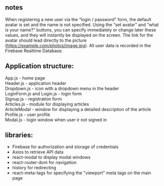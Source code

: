 ## notes

When registering a new user via the “login / password” form, the default avatar is set and the name is not specified. Using the “set avatar” and “what is your name?” buttons, you can specify immediately or change later these values, and they will instantly be displayed on the screen. The link for the avatar should lead directly to the picture (https://example.com/photos/image.jpg). All user data is recorded in the Firebase Realtime Database.

## Application structure:

App.js - home page </br>
Header.js - application header</br>
Dropdown.js - icon with a dropdown menu in the header</br>
LoginForm.js and Login.js - login form</br>
Signup.js - registration form</br>
Articles.js - module for displaying articles</br>
ArticleModal - window for displaying a detailed description of the article</br>
Profile.js - user profile</br>
Modal.js - login window when user ir not signed in</br>

## libraries:

- Firebase for authorization and storage of credentials
- Axios to retrieve API data
- react-modal to display modal windows
- react-router-dom for navigation
- history for redirecting
- react-meta-tags for specifying the "viewport" meta tags on the main page
